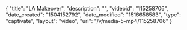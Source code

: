 {
    "title": "LA Makeover",
    "description": "",
    "videoid": "115258706",
    "date_created": "1504152792",
    "date_modified": "1516658583",
    "type": "captivate",
    "layout": "video",
    "url": "\/v\/media-5-mp4\/115258706"
}